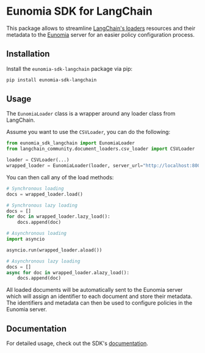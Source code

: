 # Eunomia SDK for LangChain

This package allows to streamline [LangChain's loaders][langchain-loaders-docs] resources and their metadata to the [Eunomia][eunomia-github] server for an easier policy configuration process.

## Installation

Install the `eunomia-sdk-langchain` package via pip:

```bash
pip install eunomia-sdk-langchain
```

## Usage

The `EunomiaLoader` class is a wrapper around any loader class from LangChain.

Assume you want to use the `CSVLoader`, you can do the following:

```python
from eunomia_sdk_langchain import EunomiaLoader
from langchain_community.document_loaders.csv_loader import CSVLoader

loader = CSVLoader(...)
wrapped_loader = EunomiaLoader(loader, server_url="http://localhost:8000")
```

You can then call any of the load methods:

```python
# Synchronous loading
docs = wrapped_loader.load()

# Synchronous lazy loading
docs = []
for doc in wrapped_loader.lazy_load():
    docs.append(doc)

# Asynchronous loading
import asyncio

asyncio.run(wrapped_loader.aload())

# Asynchronous lazy loading
docs = []
async for doc in wrapped_loader.alazy_load():
    docs.append(doc)
```

All loaded documents will be automatically sent to the Eunomia server which will assign an identifier to each document and store their metadata. The identifiers and metadata can then be used to configure policies in the Eunomia server.

## Documentation

For detailed usage, check out the SDK's [documentation][docs].

[eunomia-github]: https://github.com/whataboutyou-ai/eunomia
[docs]: https://whataboutyou-ai.github.io/eunomia/sdks/langchain/
[langchain-loaders-docs]: https://python.langchain.com/docs/concepts/document_loaders/
